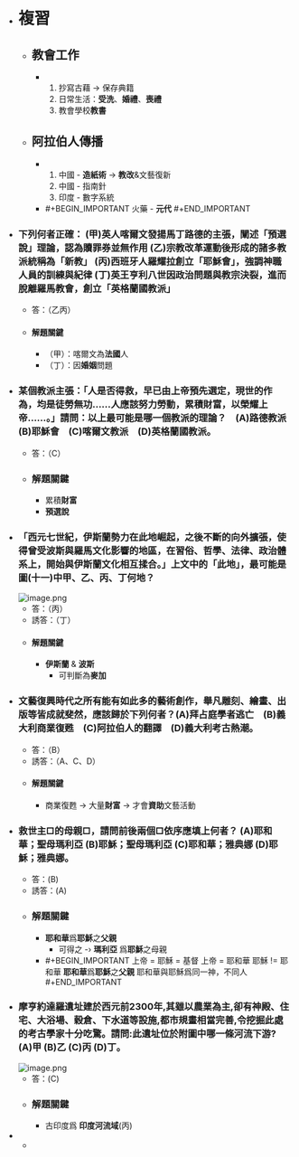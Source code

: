 - # 複習
	- ## 教會工作
		- 1. 抄寫古藉 -> 保存典籍
		  2. 日常生活：**受洗**、**婚禮**、**喪禮**
		  3. 教會學校**教書**
	- ## 阿拉伯人傳播
		- 1. 中國  - **造紙術** -> **教改**&文藝復新
		  3. 中國 - 指南針
		  4. 印度 - 數字系統
		- #+BEGIN_IMPORTANT
		  火藥 - **元代**
		  #+END_IMPORTANT
- ### 下列何者正確： (甲)英人喀爾文發揚馬丁路德的主張，闡述「預選說」理論，認為贖罪券並無作用 (乙)宗教改革運動後形成的諸多教派統稱為「新教」 (丙)西班牙人羅耀拉創立「耶穌 會」，強調神職人員的訓練與紀律 (丁)英王亨利八世因政治問題與教宗決裂，進而脫離羅馬教會，創立「英格蘭國教派」 
	- 答：（乙丙）
	- #### 解題關鍵
		- （甲）：喀爾文為**法國**人
		- （丁）：因**婚姻**問題
- ### 某個教派主張：「人是否得救，早已由上帝預先選定，現世的作為，均是徒勞無功……人應該努力勞動，累積財富，以榮耀上帝……。」請問：以上最可能是哪一個教派的理論？　(A)路德教派　(B)耶穌會　(C)喀爾文教派　(D)英格蘭國教派。 
	- 答：（C）
	- ### 解題關鍵
		- 累積**財富**
		- **預選說**
- ### 「西元七世紀，伊斯蘭勢力在此地崛起，之後不斷的向外擴張，使得曾受波斯與羅馬文化影響的地區，在習俗、哲學、法律、政治體系上，開始與伊斯蘭文化相互揉合。」上文中的「此地」，最可能是圖(十一)中甲、乙、丙、丁何地？ 
  ![image.png](../assets/image_1668935118871_0.png)
	- 答：（丙）
	- 誘答：（丁）
	- #### 解題關鍵
		- **伊斯蘭** & **波斯**
			- 可判斷為**麥加**
- ###  文藝復興時代之所有能有如此多的藝術創作，舉凡雕刻、繪畫、出版等皆成就斐然，應該歸於下列何者？ (A)拜占庭學者逃亡　(B)義大利商業復甦　(C)阿拉伯人的翻譯　(D)義大利考古熱潮。 
	- 答：（B）
	- 誘答：（A、C、D）
	- #### 解題關鍵
		- 商業復甦  -> 大量**財富** -> 才會**資助**文藝活動
- ### 救世主□的母親□，請問前後兩個□依序應填上何者？ (A)耶和華；聖母瑪利亞 (B)耶穌；聖母瑪利亞 (C)耶和華；雅典娜 (D)耶穌；雅典娜。
	- 答：(B)
	- 誘答：(A)
	- ### 解題關鍵
		- **耶和華**爲**耶穌**之**父親**
			- 可得之 -› **瑪利亞** 爲**耶穌**之母親
		- #+BEGIN_IMPORTANT
		  上帝 = 耶穌 = 基督
		  上帝 = 耶和華
		  耶穌 != 耶和華
		  **耶和華**爲**耶穌**之**父親**
		  耶和華與耶穌爲同一神，不同人
		  #+END_IMPORTANT
- ### 摩亨約達羅遺址建於西元前2300年,其雖以農業為主,卻有神殿、住宅、大浴場、穀倉、下水道等設施,都市規畫相當完善,令挖掘此處的考古學家十分吃驚。請問:此遺址位於附圖中哪一條河流下游?(A)甲 (B)乙 (C)丙 (D)丁。
  ![image.png](../assets/image_1669538448482_0.png)
	- 答：(C)
	- ### 解題關鍵
		- 古印度爲 **印度河流域**(丙)
-
	-